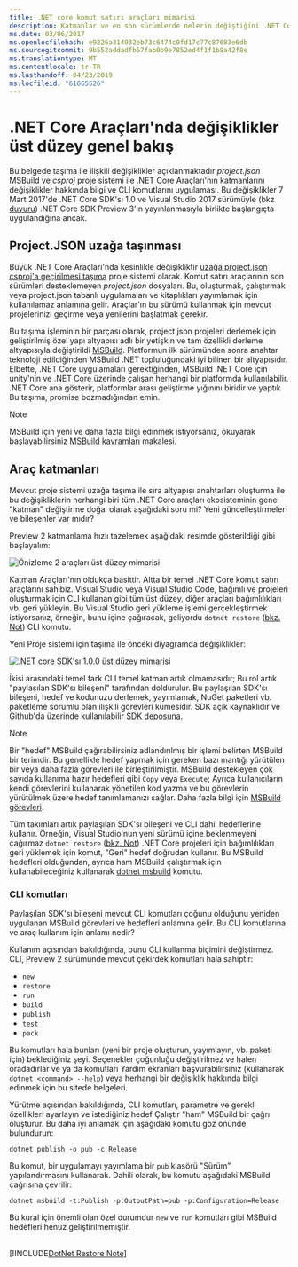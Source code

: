```yaml
---
title: .NET core komut satırı araçları mimarisi
description: Katmanlar ve en son sürümlerde nelerin değiştiğini .NET Core hakkında bilgi edinin.
ms.date: 03/06/2017
ms.openlocfilehash: e9226a314932eb73c6474c0fd17c77c87683e6db
ms.sourcegitcommit: 9b552addadfb57fab0b9e7852ed4f1f1b8a42f8e
ms.translationtype: MT
ms.contentlocale: tr-TR
ms.lasthandoff: 04/23/2019
ms.locfileid: "61665526"
---
```

# <a name="high-level-overview-of-changes-in-the-net-core-tools"></a>.NET Core Araçları'nda değişiklikler üst düzey genel bakış

Bu belgede taşıma ile ilişkili değişiklikler açıklanmaktadır *project.json* MSBuild ve *csproj* proje sistemi ile .NET Core Araçları'nın katmanlarını değişiklikler hakkında bilgi ve CLI komutlarını uygulaması. Bu değişiklikler 7 Mart 2017'de .NET Core SDK'sı 1.0 ve Visual Studio 2017 sürümüyle (bkz [duyuru](https://devblogs.microsoft.com/dotnet/announcing-net-core-tools-1-0/)) .NET Core SDK Preview 3'ın yayınlanmasıyla birlikte başlangıçta uygulandığına ancak.

## <a name="moving-away-from-projectjson"></a>Project.JSON uzağa taşınması
Büyük .NET Core Araçları'nda kesinlikle değişikliktir [uzağa project.json csproj'a geçirilmesi taşıma](https://devblogs.microsoft.com/dotnet/changes-to-project-json/) proje sistemi olarak. Komut satırı araçlarının son sürümleri desteklemeyen *project.json* dosyaları. Bu, oluşturmak, çalıştırmak veya project.json tabanlı uygulamaları ve kitaplıkları yayımlamak için kullanılamaz anlamına gelir. Araçlar'ın bu sürümü kullanmak için mevcut projelerinizi geçirme veya yenilerini başlatmak gerekir. 

Bu taşıma işleminin bir parçası olarak, project.json projeleri derlemek için geliştirilmiş özel yapı altyapısı adlı bir yetişkin ve tam özellikli derleme altyapısıyla değiştirildi [MSBuild](https://github.com/Microsoft/msbuild). Platformun ilk sürümünden sonra anahtar teknoloji edildiğinden MSBuild .NET topluluğundaki iyi bilinen bir altyapısıdır. Elbette, .NET Core uygulamaları gerektiğinden, MSBuild .NET Core için unity'nin ve .NET Core üzerinde çalışan herhangi bir platformda kullanılabilir. .NET Core ana gösterir, platformlar arası geliştirme yığınını biridir ve yaptık Bu taşıma, promise bozmadığından emin.

> [!NOTE]
> MSBuild için yeni ve daha fazla bilgi edinmek istiyorsanız, okuyarak başlayabilirsiniz [MSBuild kavramları](/visualstudio/msbuild/msbuild-concepts) makalesi. 

## <a name="the-tooling-layers"></a>Araç katmanları
Mevcut proje sistemi uzağa taşıma ile sıra altyapısı anahtarları oluşturma ile bu değişikliklerin herhangi biri tüm .NET Core araçları ekosisteminin genel "katman" değiştirme doğal olarak aşağıdaki soru mi? Yeni güncelleştirmeleri ve bileşenler var mıdır?

Preview 2 katmanlama hızlı tazelemek aşağıdaki resimde gösterildiği gibi başlayalım:

![Önizleme 2 araçları üst düzey mimarisi](media/cli-msbuild-architecture/p2-arch.png)

Katman Araçları'nın oldukça basittir. Altta bir temel .NET Core komut satırı araçlarını sahibiz. Visual Studio veya Visual Studio Code, bağımlı ve projeleri oluşturmak için CLI kullanan gibi tüm üst düzey, diğer araçları bağımlılıkları vb. geri yükleyin. Bu Visual Studio geri yükleme işlemi gerçekleştirmek istiyorsanız, örneğin, bunu içine çağıracak, geliyordu `dotnet restore` ([bkz. Not](#dotnet-restore-note)) CLI komutu. 

Yeni Proje sistemi için taşıma ile önceki diyagramda değişiklikler: 

![.NET core SDK'sı 1.0.0 üst düzey mimarisi](media/cli-msbuild-architecture/p3-arch.png)

İkisi arasındaki temel fark CLI temel katman artık olmamasıdır; Bu rol artık "paylaşılan SDK'sı bileşeni" tarafından doldurulur. Bu paylaşılan SDK'sı bileşeni, hedef ve kodunuzu derlemek, yayımlamak, NuGet paketleri vb. paketleme sorumlu olan ilişkili görevleri kümesidir. SDK açık kaynaklıdır ve Github'da üzerinde kullanılabilir [SDK deposuna](https://github.com/dotnet/sdk). 

> [!NOTE]
> Bir "hedef" MSBuild çağırabilirsiniz adlandırılmış bir işlemi belirten MSBuild bir terimdir. Bu genellikle hedef yapmak için gereken bazı mantığı yürütülen bir veya daha fazla görevleri ile birleştirilmiştir. MSBuild destekleyen çok sayıda kullanıma hazır hedefleri gibi `Copy` veya `Execute`; Ayrıca kullanıcıların kendi görevlerini kullanarak yönetilen kod yazma ve bu görevlerin yürütülmek üzere hedef tanımlamanızı sağlar. Daha fazla bilgi için [MSBuild görevleri](/visualstudio/msbuild/msbuild-tasks). 

Tüm takımları artık paylaşılan SDK'sı bileşeni ve CLI dahil hedeflerine kullanır. Örneğin, Visual Studio'nun yeni sürümü içine beklenmeyeni çağırmaz `dotnet restore` ([bkz. Not](#dotnet-restore-note)) .NET Core projeleri için bağımlılıkları geri yüklemek için komut, "Geri" hedef doğrudan kullanır. Bu MSBuild hedefleri olduğundan, ayrıca ham MSBuild çalıştırmak için kullanabileceğiniz kullanarak [dotnet msbuild](dotnet-msbuild.md) komutu. 

### <a name="cli-commands"></a>CLI komutları
Paylaşılan SDK'sı bileşeni mevcut CLI komutları çoğunu olduğunu yeniden uygulanan MSBuild görevleri ve hedefleri anlamına gelir. Bu CLI komutlarına ve araç kullanım için anlamı nedir? 

Kullanım açısından bakıldığında, bunu CLI kullanma biçimini değiştirmez. CLI, Preview 2 sürümünde mevcut çekirdek komutları hala sahiptir:

* `new`
* `restore`
* `run` 
* `build`
* `publish`
* `test`
* `pack` 

Bu komutları hala bunları (yeni bir proje oluşturun, yayımlayın, vb. paketi için) beklediğiniz şeyi. Seçenekler çoğunluğu değiştirilmez ve halen oradadırlar ve ya da komutları Yardım ekranları başvurabilirsiniz (kullanarak `dotnet <command> --help`) veya herhangi bir değişiklik hakkında bilgi edinmek için bu sitede belgeleri. 

Yürütme açısından bakıldığında, CLI komutları, parametre ve gerekli özellikleri ayarlayın ve istediğiniz hedef Çalıştır "ham" MSBuild bir çağrı oluşturur. Bu daha iyi anlamak için aşağıdaki komutu göz önünde bulundurun: 

   `dotnet publish -o pub -c Release`
    
Bu komut, bir uygulamayı yayımlama bir `pub` klasörü "Sürüm" yapılandırmasını kullanarak. Dahili olarak, bu komutu aşağıdaki MSBuild çağrısına çevrilir: 

   `dotnet msbuild -t:Publish -p:OutputPath=pub -p:Configuration=Release`

Bu kural için önemli olan özel durumdur `new` ve `run` komutları gibi MSBuild hedefleri henüz geliştirilmemiştir.

<a name="dotnet-restore-note"></a>  
[!INCLUDE[DotNet Restore Note](~/includes/dotnet-restore-note.md)]
